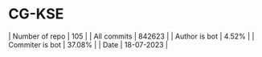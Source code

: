 # CG-KSE

| Number of repo | 105 |
| All commits | 842623 |
| Author is bot | 4.52% |
| Commiter is bot | 37.08% |
| Date | 18-07-2023 |
